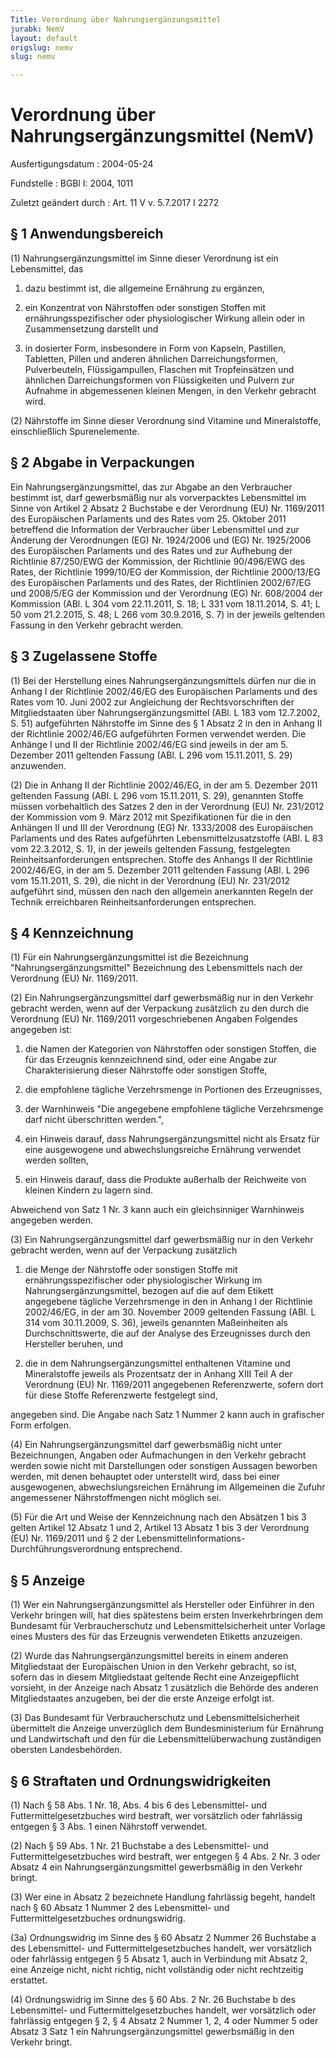 ```yaml
---
Title: Verordnung über Nahrungsergänzungsmittel
jurabk: NemV
layout: default
origslug: nemv
slug: nemv

---
```


# Verordnung über Nahrungsergänzungsmittel (NemV)

Ausfertigungsdatum
:   2004-05-24

Fundstelle
:   BGBl I: 2004, 1011

Zuletzt geändert durch
:   Art. 11 V v. 5.7.2017 I 2272


## § 1 Anwendungsbereich

(1) Nahrungsergänzungsmittel im Sinne dieser Verordnung ist ein Lebensmittel, das

1.  dazu bestimmt ist, die allgemeine Ernährung zu ergänzen,


2.  ein Konzentrat von Nährstoffen oder sonstigen Stoffen mit ernährungsspezifischer oder physiologischer Wirkung allein oder in Zusammensetzung darstellt und


3.  in dosierter Form, insbesondere in Form von Kapseln, Pastillen, Tabletten, Pillen und anderen ähnlichen Darreichungsformen, Pulverbeuteln, Flüssigampullen, Flaschen mit Tropfeinsätzen und ähnlichen Darreichungsformen von Flüssigkeiten und Pulvern zur Aufnahme in abgemessenen kleinen Mengen, in den Verkehr gebracht wird.




(2) Nährstoffe im Sinne dieser Verordnung sind Vitamine und Mineralstoffe, einschließlich Spurenelemente.


## § 2 Abgabe in Verpackungen

Ein Nahrungsergänzungsmittel, das zur Abgabe an den Verbraucher bestimmt ist, darf gewerbsmäßig nur als vorverpacktes Lebensmittel im Sinne von Artikel 2 Absatz 2 Buchstabe e der Verordnung (EU) Nr. 1169/2011 des Europäischen Parlaments und des Rates vom 25. Oktober 2011 betreffend die Information der Verbraucher über Lebensmittel und zur Änderung der Verordnungen (EG) Nr. 1924/2006 und (EG) Nr. 1925/2006 des Europäischen Parlaments und des Rates und zur Aufhebung der Richtlinie 87/250/EWG der Kommission, der Richtlinie 90/496/EWG des Rates, der Richtlinie 1999/10/EG der Kommission, der Richtlinie 2000/13/EG des Europäischen Parlaments und des Rates, der Richtlinien 2002/67/EG und 2008/5/EG der Kommission und der Verordnung (EG) Nr. 608/2004 der Kommission (ABl. L 304 vom 22.11.2011, S. 18; L 331 vom 18.11.2014, S. 41; L 50 vom 21.2.2015, S. 48; L 266 vom 30.9.2016, S. 7) in der jeweils geltenden Fassung in den Verkehr gebracht werden.


## § 3 Zugelassene Stoffe

(1) Bei der Herstellung eines Nahrungsergänzungsmittels dürfen nur die in Anhang I der Richtlinie 2002/46/EG des Europäischen Parlaments und des Rates vom 10. Juni 2002 zur Angleichung der Rechtsvorschriften der Mitgliedstaaten über Nahrungsergänzungsmittel (ABl. L 183 vom 12.7.2002, S. 51) aufgeführten Nährstoffe im Sinne des § 1 Absatz 2 in den in Anhang II der Richtlinie 2002/46/EG aufgeführten Formen verwendet werden. Die Anhänge I und II der Richtlinie 2002/46/EG sind jeweils in der am 5. Dezember 2011 geltenden Fassung (ABl. L 296 vom 15.11.2011, S. 29) anzuwenden.

(2) Die in Anhang II der Richtlinie 2002/46/EG, in der am 5. Dezember 2011 geltenden Fassung (ABl. L 296 vom 15.11.2011, S. 29), genannten Stoffe müssen vorbehaltlich des Satzes 2 den in der Verordnung (EU) Nr. 231/2012 der Kommission vom 9. März 2012 mit Spezifikationen für die in den Anhängen II und III der Verordnung (EG) Nr. 1333/2008 des Europäischen Parlaments und des Rates aufgeführten Lebensmittelzusatzstoffe (ABl. L 83 vom 22.3.2012, S. 1), in der jeweils geltenden Fassung, festgelegten Reinheitsanforderungen entsprechen. Stoffe des Anhangs II der Richtlinie 2002/46/EG, in der am 5. Dezember 2011 geltenden Fassung (ABl. L 296 vom 15.11.2011, S. 29), die nicht in der Verordnung (EU) Nr. 231/2012 aufgeführt sind, müssen den nach den allgemein anerkannten Regeln der Technik erreichbaren Reinheitsanforderungen entsprechen.


## § 4 Kennzeichnung

(1) Für ein Nahrungsergänzungsmittel ist die Bezeichnung "Nahrungsergänzungsmittel" Bezeichnung des Lebensmittels nach der Verordnung (EU) Nr. 1169/2011.

(2) Ein Nahrungsergänzungsmittel darf gewerbsmäßig nur in den Verkehr gebracht werden, wenn auf der Verpackung zusätzlich zu den durch die Verordnung (EU) Nr. 1169/2011 vorgeschriebenen Angaben Folgendes angegeben ist:

1.  die Namen der Kategorien von Nährstoffen oder sonstigen Stoffen, die für das Erzeugnis kennzeichnend sind, oder eine Angabe zur Charakterisierung dieser Nährstoffe oder sonstigen Stoffe,


2.  die empfohlene tägliche Verzehrsmenge in Portionen des Erzeugnisses,


3.  der Warnhinweis "Die angegebene empfohlene tägliche Verzehrsmenge darf nicht überschritten werden.",


4.  ein Hinweis darauf, dass Nahrungsergänzungsmittel nicht als Ersatz für eine ausgewogene und abwechslungsreiche Ernährung verwendet werden sollten,


5.  ein Hinweis darauf, dass die Produkte außerhalb der Reichweite von kleinen Kindern zu lagern sind.



Abweichend von Satz 1 Nr. 3 kann auch ein gleichsinniger Warnhinweis angegeben werden.

(3) Ein Nahrungsergänzungsmittel darf gewerbsmäßig nur in den Verkehr gebracht werden, wenn auf der Verpackung zusätzlich

1.  die Menge der Nährstoffe oder sonstigen Stoffe mit ernährungsspezifischer oder physiologischer Wirkung im Nahrungsergänzungsmittel, bezogen auf die auf dem Etikett angegebene tägliche Verzehrsmenge in den in Anhang I der Richtlinie 2002/46/EG, in der am 30. November 2009 geltenden Fassung (ABl. L 314 vom 30.11.2009, S. 36), jeweils genannten Maßeinheiten als Durchschnittswerte, die auf der Analyse des Erzeugnisses durch den Hersteller beruhen, und


2.  die in dem Nahrungsergänzungsmittel enthaltenen Vitamine und Mineralstoffe jeweils als Prozentsatz der in Anhang XIII Teil A der Verordnung (EU) Nr. 1169/2011 angegebenen Referenzwerte, sofern dort für diese Stoffe Referenzwerte festgelegt sind,



angegeben sind. Die Angabe nach Satz 1 Nummer 2 kann auch in grafischer Form erfolgen.

(4) Ein Nahrungsergänzungsmittel darf gewerbsmäßig nicht unter Bezeichnungen, Angaben oder Aufmachungen in den Verkehr gebracht werden sowie nicht mit Darstellungen oder sonstigen Aussagen beworben werden, mit denen behauptet oder unterstellt wird, dass bei einer ausgewogenen, abwechslungsreichen Ernährung im Allgemeinen die Zufuhr angemessener Nährstoffmengen nicht möglich sei.

(5) Für die Art und Weise der Kennzeichnung nach den Absätzen 1 bis 3 gelten Artikel 12 Absatz 1 und 2, Artikel 13 Absatz 1 bis 3 der Verordnung (EU) Nr. 1169/2011 und § 2 der Lebensmittelinformations-Durchführungsverordnung entsprechend.


## § 5 Anzeige

(1) Wer ein Nahrungsergänzungsmittel als Hersteller oder Einführer in den Verkehr bringen will, hat dies spätestens beim ersten Inverkehrbringen dem Bundesamt für Verbraucherschutz und Lebensmittelsicherheit unter Vorlage eines Musters des für das Erzeugnis verwendeten Etiketts anzuzeigen.

(2) Wurde das Nahrungsergänzungsmittel bereits in einem anderen Mitgliedstaat der Europäischen Union in den Verkehr gebracht, so ist, sofern das in diesem Mitgliedstaat geltende Recht eine Anzeigepflicht vorsieht, in der Anzeige nach Absatz 1 zusätzlich die Behörde des anderen Mitgliedstaates anzugeben, bei der die erste Anzeige erfolgt ist.

(3) Das Bundesamt für Verbraucherschutz und Lebensmittelsicherheit übermittelt die Anzeige unverzüglich dem Bundesministerium für Ernährung und Landwirtschaft und den für die Lebensmittelüberwachung zuständigen obersten Landesbehörden.


## § 6 Straftaten und Ordnungswidrigkeiten

(1) Nach § 58 Abs. 1 Nr. 18, Abs. 4 bis 6 des Lebensmittel- und Futtermittelgesetzbuches wird bestraft, wer vorsätzlich oder fahrlässig entgegen § 3 Abs. 1 einen Nährstoff verwendet.

(2) Nach § 59 Abs. 1 Nr. 21 Buchstabe a des Lebensmittel- und Futtermittelgesetzbuches wird bestraft, wer entgegen § 4 Abs. 2 Nr. 3 oder Absatz 4 ein Nahrungsergänzungsmittel gewerbsmäßig in den Verkehr bringt.

(3) Wer eine in Absatz 2 bezeichnete Handlung fahrlässig begeht, handelt nach § 60 Absatz 1 Nummer 2 des Lebensmittel- und Futtermittelgesetzbuches ordnungswidrig.

(3a) Ordnungswidrig im Sinne des § 60 Absatz 2 Nummer 26 Buchstabe a des Lebensmittel- und Futtermittelgesetzbuches handelt, wer vorsätzlich oder fahrlässig entgegen § 5 Absatz 1, auch in Verbindung mit Absatz 2, eine Anzeige nicht, nicht richtig, nicht vollständig oder nicht rechtzeitig erstattet.

(4) Ordnungswidrig im Sinne des § 60 Abs. 2 Nr. 26 Buchstabe b des Lebensmittel- und Futtermittelgesetzbuches handelt, wer vorsätzlich oder fahrlässig entgegen § 2, § 4 Absatz 2 Nummer 1, 2, 4 oder Nummer 5 oder Absatz 3 Satz 1 ein Nahrungsergänzungsmittel gewerbsmäßig in den Verkehr bringt.

